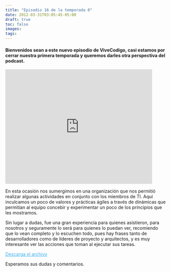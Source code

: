 ```yaml
---
title: "Episodio 16 de la temporada 0"
date: 2012-03-31T03:05:45-05:00
draft: true
toc: false
images:
tags:
---
```


<h4>Bienvenidos sean a este nuevo episodio de ViveCodigo, casi estamos por cerrar nuestra primera temporada y queremos darles otra perspectiva del podcast.</h4>

<iframe src="https://player.vimeo.com/video/39522331?h=b061de9f5c" width="460" height="360" frameborder="0"></iframe>

En esta ocasión nos sumergimos en una organización que nos permitió realizar algunas actividades en conjunto con los miembros de TI. Aquí inculcamos un poco de valores y prácticas ágiles a través de dinámicas que permitían al equipo concebir y experimentar un poco de los principios que les mostramos.

Sin lugar a dudas, fue una gran experiencia para quienes asistieron, para nosotros y seguramente lo será para quienes lo puedan ver, recomiendo que lo vean completo y lo escuchen todo, pues hay frases tanto de desarrolladores como de líderes de proyecto y arquitectos, y es muy interesante ver las acciones que toman al ejecutar sus tareas.

<a target="_blank" style="color:#3eb0ef;" href="http://s3.amazonaws.com/media.vivecodigo.org/podcast/temporada0/ViveCodigo00x16.mov">Descarga el archivo</a>

Esperamos sus dudas y comentarios.
